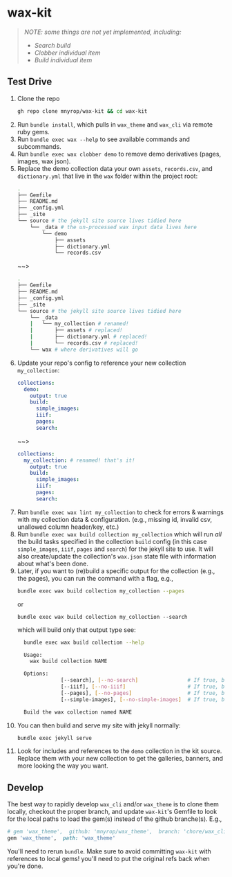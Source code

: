 # wax-kit

> *NOTE: some things are not yet implemented, including:*
> - *Search build*
> - *Clobber individual item*
> - *Build individual item*

## Test Drive

1. Clone the repo
    ```sh 
    gh repo clone mnyrop/wax-kit && cd wax-kit
    ```
2. Run `bundle install`, which pulls in `wax_theme` and `wax_cli` via remote ruby gems.
3. Run `bundle exec wax --help` to see available commands and subcommands.
4. Run `bundle exec wax clobber demo` to remove demo derivatives (pages, images, wax json).
5. Replace the demo collection data your own `assets`, `records.csv`, and `dictionary.yml` that live in the `wax` folder within the project root:
    ```sh 
    .
    ├── Gemfile
    ├── README.md
    ├── _config.yml
    ├── _site
    └── source # the jekyll site source lives tidied here
        └── _data # the un-processed wax input data lives here
            └── demo
                ├── assets
                ├── dictionary.yml
                └── records.csv
    ```
    ~~>
    ```sh 
    .
    ├── Gemfile
    ├── README.md
    ├── _config.yml
    ├── _site
    └── source # the jekyll site source lives tidied here
        └── _data
        |   └── my_collection # renamed!
        |       ├── assets # replaced!
        |       ├── dictionary.yml # replaced!
        |       └── records.csv # replaced!
        └── wax # where derivatives will go    
    ```
6. Update your repo's config to reference your new collection `my_collection`:
    ```yaml
    collections:
      demo:
        output: true
        build:
          simple_images:
          iiif:
          pages: 
          search:
    ```
    ~~>
    ```yaml
    collections:
      my_collection: # renamed! that's it!
        output: true
        build:
          simple_images:
          iiif:
          pages: 
          search:
    ```
7. Run `bundle exec wax lint my_collection` to check for errors & warnings with my collection data & configuration. (e.g., missing id, invalid csv, unallowed column header/key, etc.)
8. Run `bundle exec wax build collection my_collection` which will run *all* the build tasks specified in the collection `build` config (in this case `simple_images`, `iiif`, `pages` and `search`) for the jekyll site to use.  It will also create/update the collection's `wax.json` state file with information about what's been done.
9. Later, if you want to (re)build a specific output for the collection (e.g., the pages), you can run the command with a flag, e.g.,
    ```sh
    bundle exec wax build collection my_collection --pages
    ```
    or
    ```
    bundle exec wax build collection my_collection --search
    ```
    which will build only that output type
    see:
    ```sh
      bundle exec wax build collection --help

      Usage:
        wax build collection NAME

      Options:
                  [--search], [--no-search]                # If true, builds a search index for the collection.
                  [--iiif], [--no-iiif]                    # If true, builds IIIF resources.
                  [--pages], [--no-pages]                  # If true, builds markdown page for each item.
                  [--simple-images], [--no-simple-images]  # If true, builds simple image derivatives.

      Build the wax collection named NAME
    ```
10. You can then build and serve my site with jekyll normally:
    ``` sh
    bundle exec jekyll serve
    ```
11. Look for includes and references to the `demo` collection in the kit source. Replace them with your new collection to get the galleries, banners, and more looking the way you want.

## Develop

The best way to rapidly develop `wax_cli` and/or `wax_theme` is to clone them locally, checkout the proper branch, and update `wax-kit`'s Gemfile to look for the local paths to load the gem(s) instead of the github branche(s). E.g., 

```rb
# gem 'wax_theme',  github: 'mnyrop/wax_theme',  branch: 'chore/wax_cli'
gem 'wax_theme',  path: 'wax_theme'
```

You'll need to rerun `bundle`. Make sure to avoid committing `wax-kit` with references to local gems! you'll need to put the original refs back when you're done.